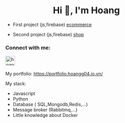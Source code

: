 <h1 align="center">Hi 👋, I'm Hoang</h1>

- First project (js,firebase) [ecommerce](https://65edc0c89ed3fb74ee5c8446--transcendent-rabanadas-b04860.netlify.app/)

- Second project (js,firebase) [shop](https://www.ldtshop.shop/)

<h3 align="left">Connect with me:</h3>
<p align="left">
<a href="https://www.leetcode.com/hoangg04" target="blank"><img align="center" src="https://raw.githubusercontent.com/rahuldkjain/github-profile-readme-generator/master/src/images/icons/Social/leet-code.svg" alt="hoangg04" height="30" width="30" /></a>
<br></br>
My portfolio: <a href="https://portfolio.hoangg04.io.vn/">https://portfolio.hoangg04.io.vn/</a>
</p>

My stack:
- Javascript
- Python
- Database ( SQL,Mongodb,Redis,...)
- Message broker (Rabbitmq,...)
- Little knowledge about Docker  
